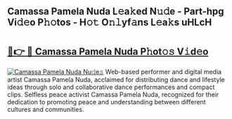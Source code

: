 ## Camassa Pamela Nuda L𝚎a𝚔ed N𝚞𝚍e - Part-hpg Vi𝚍𝚎o P𝚑𝚘tos - H𝚘𝚝 O𝚗𝚕yf𝚊ns L𝚎a𝚔s uHLcH

# <h2><a href="http://kfcln58.oniu.top/?m=Camassa+Pamela+Nuda">🔗👉 🔴 Camassa Pamela Nuda P𝚑ot𝚘𝚜 V𝚒d𝚎o</a></h2>

[![Camassa Pamela Nuda Nu𝚍e𝚜](https://i.imgur.com/0qMVB7G.gif)](http://kfcln58.oniu.top/?m=Camassa+Pamela+Nuda)
Web-based performer and digital media artist Camassa Pamela Nuda, acclaimed for distributing dance and lifestyle ideas through solo and collaborative dance performances and compact clips. Selfless peace activist Camassa Pamela Nuda, recognized for their dedication to promoting peace and understanding between different cultures and communities.  
